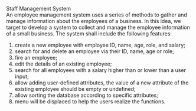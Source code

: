 Staff Management System <br/>
An employee management system uses a series of methods to gather and manage information about the employees of a business. In this idea, we target to develop a system to collect and manage the employee information of a small business. The system shall include the following features: 
1) create a new employee with employee ID, name, age, role, and salary; 
2) search for and delete an employee via their ID, name, age or role;
3) fire an employee; 
4) edit the details of an existing employee;
5) search for all employees with a salary higher than or lower than a user input; 
6) allow adding user-defined attributes, the value of a new attribute of the existing employee should be empty or undefined;
7) allow sorting the database according to specific attributes;
8) menu will be displaced to help the users realize the functions. 
 
 
